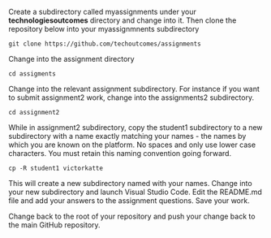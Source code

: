 

Create a subdirectory called myassignments under your <b>technologiesoutcomes</b> directory and change into it. Then clone the repository below into your myassignmnents subdirectory
```
git clone https://github.com/techoutcomes/assignments
```
Change into the assignment directory
```
cd assigments
```
Change into the relevant assignment subdirectory. For instance if you want to submit assignment2 work, change into the assignments2 subdirectory.
```
cd assignment2
```

While in assignment2 subdirectory, copy the student1 subdirectory to a new subdirectory with a name exactly matching your names - the names by which you are known on the platform. No spaces and only use lower case characters. You must retain this naming convention going forward.
```
cp -R student1 victorkatte
```

This will create a new subdirectory named with your names. Change into your new subdirectory and launch Visual Studio Code. Edit the README.md file and add your answers to the assignment questions. Save your work.


Change back to the root of your repository and push your change back to the main GitHub repository.



